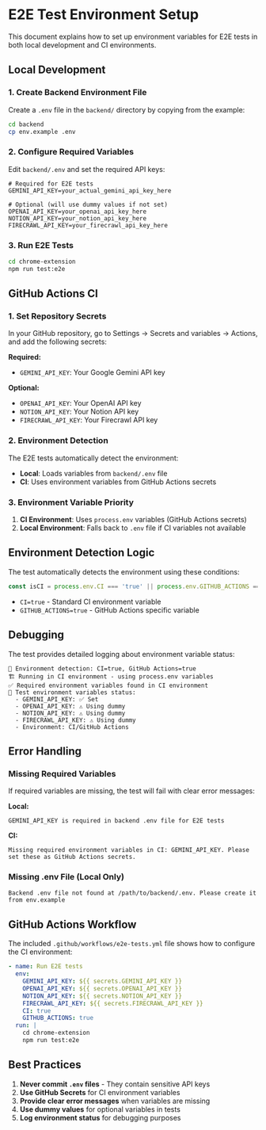 # E2E Test Environment Setup

This document explains how to set up environment variables for E2E tests in both local development and CI environments.

## Local Development

### 1. Create Backend Environment File

Create a `.env` file in the `backend/` directory by copying from the example:

```bash
cd backend
cp env.example .env
```

### 2. Configure Required Variables

Edit `backend/.env` and set the required API keys:

```env
# Required for E2E tests
GEMINI_API_KEY=your_actual_gemini_api_key_here

# Optional (will use dummy values if not set)
OPENAI_API_KEY=your_openai_api_key_here
NOTION_API_KEY=your_notion_api_key_here
FIRECRAWL_API_KEY=your_firecrawl_api_key_here
```

### 3. Run E2E Tests

```bash
cd chrome-extension
npm run test:e2e
```

## GitHub Actions CI

### 1. Set Repository Secrets

In your GitHub repository, go to Settings → Secrets and variables → Actions, and add the following secrets:

**Required:**
- `GEMINI_API_KEY`: Your Google Gemini API key

**Optional:**
- `OPENAI_API_KEY`: Your OpenAI API key
- `NOTION_API_KEY`: Your Notion API key  
- `FIRECRAWL_API_KEY`: Your Firecrawl API key

### 2. Environment Detection

The E2E tests automatically detect the environment:

- **Local**: Loads variables from `backend/.env` file
- **CI**: Uses environment variables from GitHub Actions secrets

### 3. Environment Variable Priority

1. **CI Environment**: Uses `process.env` variables (GitHub Actions secrets)
2. **Local Environment**: Falls back to `.env` file if CI variables not available

## Environment Detection Logic

The test automatically detects the environment using these conditions:

```javascript
const isCI = process.env.CI === 'true' || process.env.GITHUB_ACTIONS === 'true';
```

- `CI=true` - Standard CI environment variable
- `GITHUB_ACTIONS=true` - GitHub Actions specific variable

## Debugging

The test provides detailed logging about environment variable status:

```
🔧 Environment detection: CI=true, GitHub Actions=true
🏗️ Running in CI environment - using process.env variables
✅ Required environment variables found in CI environment
🔧 Test environment variables status:
  - GEMINI_API_KEY: ✅ Set
  - OPENAI_API_KEY: ⚠️ Using dummy
  - NOTION_API_KEY: ⚠️ Using dummy
  - FIRECRAWL_API_KEY: ⚠️ Using dummy
  - Environment: CI/GitHub Actions
```

## Error Handling

### Missing Required Variables

If required variables are missing, the test will fail with clear error messages:

**Local:**
```
GEMINI_API_KEY is required in backend .env file for E2E tests
```

**CI:**
```
Missing required environment variables in CI: GEMINI_API_KEY. Please set these as GitHub Actions secrets.
```

### Missing .env File (Local Only)

```
Backend .env file not found at /path/to/backend/.env. Please create it from env.example
```

## GitHub Actions Workflow

The included `.github/workflows/e2e-tests.yml` file shows how to configure the CI environment:

```yaml
- name: Run E2E tests
  env:
    GEMINI_API_KEY: ${{ secrets.GEMINI_API_KEY }}
    OPENAI_API_KEY: ${{ secrets.OPENAI_API_KEY }}
    NOTION_API_KEY: ${{ secrets.NOTION_API_KEY }}
    FIRECRAWL_API_KEY: ${{ secrets.FIRECRAWL_API_KEY }}
    CI: true
    GITHUB_ACTIONS: true
  run: |
    cd chrome-extension
    npm run test:e2e
```

## Best Practices

1. **Never commit `.env` files** - They contain sensitive API keys
2. **Use GitHub Secrets** for CI environment variables
3. **Provide clear error messages** when variables are missing
4. **Use dummy values** for optional variables in tests
5. **Log environment status** for debugging purposes
